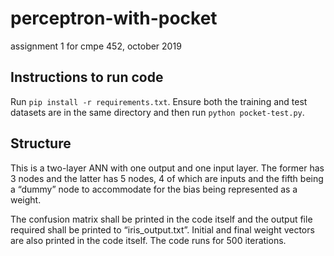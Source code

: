 # perceptron-with-pocket

assignment 1 for cmpe 452, october 2019

## Instructions to run code

Run `pip install -r requirements.txt`. Ensure both the training and test datasets are in the same directory and then run `python pocket-test.py`.

## Structure

This is a two-layer ANN with one output and one input layer. The former has 3 nodes and the latter has 5 nodes, 4 of which are inputs and the fifth being a “dummy” node to accommodate for the bias being represented as a weight.

The confusion matrix shall be printed in the code itself and the output file required shall be printed to “iris_output.txt”. Initial and final weight vectors are also printed in the code itself. The code runs for 500 iterations. 
